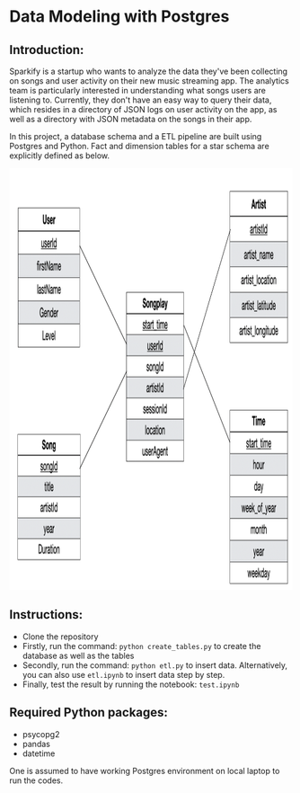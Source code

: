 # Data Modeling with Postgres

## Introduction:
Sparkify is a startup who wants to analyze the data they've been collecting on songs and user activity on their new music streaming app. The analytics team is particularly interested in understanding what songs users are listening to. Currently, they don't have an easy way to query their data, which resides in a directory of JSON logs on user activity on the app, as well as a directory with JSON metadata on the songs in their app.

In this project, a database schema and a ETL pipeline are built using Postgres and Python. Fact and dimension tables for a star schema are explicitly defined as below.


<img src="images/starSchema.png" width="750" height="750">


## Instructions:
- Clone the repository
- Firstly, run the command: `python create_tables.py` to create the database as well as the tables
- Secondly, run the command: `python etl.py` to insert data. Alternatively, you can also use  `etl.ipynb` to insert data step by step.
- Finally, test the result by running the notebook: `test.ipynb`

 
## Required Python packages:
- psycopg2
- pandas
- datetime

One is assumed to have working Postgres environment on local laptop to run the codes.